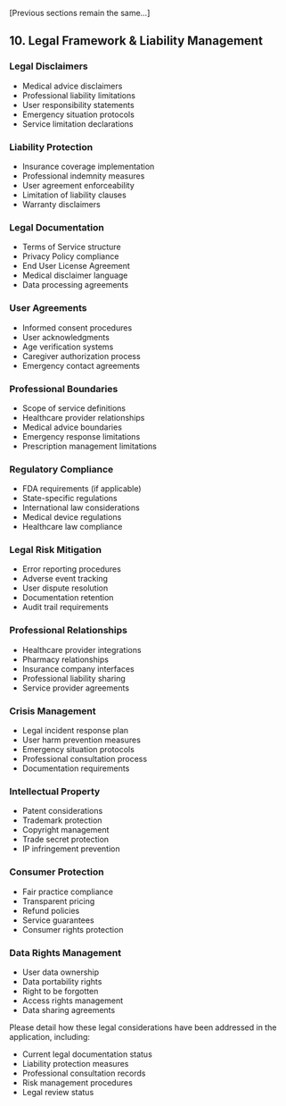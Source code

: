 [Previous sections remain the same...]

## 10. Legal Framework & Liability Management

### Legal Disclaimers
- Medical advice disclaimers
- Professional liability limitations
- User responsibility statements
- Emergency situation protocols
- Service limitation declarations

### Liability Protection
- Insurance coverage implementation
- Professional indemnity measures
- User agreement enforceability
- Limitation of liability clauses
- Warranty disclaimers

### Legal Documentation
- Terms of Service structure
- Privacy Policy compliance
- End User License Agreement
- Medical disclaimer language
- Data processing agreements

### User Agreements
- Informed consent procedures
- User acknowledgments
- Age verification systems
- Caregiver authorization process
- Emergency contact agreements

### Professional Boundaries
- Scope of service definitions
- Healthcare provider relationships
- Medical advice boundaries
- Emergency response limitations
- Prescription management limitations

### Regulatory Compliance
- FDA requirements (if applicable)
- State-specific regulations
- International law considerations
- Medical device regulations
- Healthcare law compliance

### Legal Risk Mitigation
- Error reporting procedures
- Adverse event tracking
- User dispute resolution
- Documentation retention
- Audit trail requirements

### Professional Relationships
- Healthcare provider integrations
- Pharmacy relationships
- Insurance company interfaces
- Professional liability sharing
- Service provider agreements

### Crisis Management
- Legal incident response plan
- User harm prevention measures
- Emergency situation protocols
- Professional consultation process
- Documentation requirements

### Intellectual Property
- Patent considerations
- Trademark protection
- Copyright management
- Trade secret protection
- IP infringement prevention

### Consumer Protection
- Fair practice compliance
- Transparent pricing
- Refund policies
- Service guarantees
- Consumer rights protection

### Data Rights Management
- User data ownership
- Data portability rights
- Right to be forgotten
- Access rights management
- Data sharing agreements

Please detail how these legal considerations have been addressed in the application, including:
- Current legal documentation status
- Liability protection measures
- Professional consultation records
- Risk management procedures
- Legal review status
